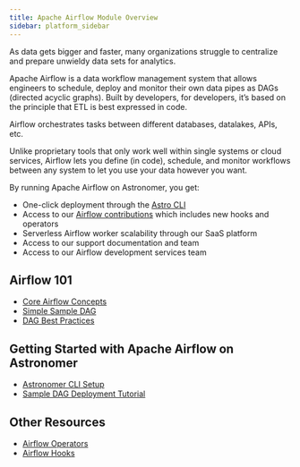 ```yaml
---
title: Apache Airflow Module Overview
sidebar: platform_sidebar
---
```


As data gets bigger and faster, many organizations struggle to centralize and prepare unwieldy data sets for analytics.

Apache Airflow is a data workflow management system that allows engineers to schedule, deploy and monitor their own data pipes as DAGs (directed acyclic graphs). Built by developers, for developers, it’s based on the principle that ETL is best expressed in code.

Airflow orchestrates tasks between different databases, datalakes, APIs, etc.

Unlike proprietary tools that only work well within single systems or cloud services, Airflow lets you define (in code), schedule, and monitor workflows between any system to let you use your data however you want.


By running Apache Airflow on Astronomer, you get:

* One-click deployment through the [Astro CLI](/v2/apache_airflow/cli.html)
* Access to our [Airflow contributions](https://github.com/airflow-plugins) which includes new hooks and operators
* Serverless Airflow worker scalability through our SaaS platform
* Access to our support documentation and team
* Access to our Airflow development services team

## Airflow 101

* [Core Airflow Concepts](/v2/apache_airflow/tutorial/core-airflow-concepts.html)
* [Simple Sample DAG](/v2/apache_airflow/tutorial/sample-dag.html)
* [DAG Best Practices](/v2/apache_airflow/tutorial/best-practices.html)

## Getting Started with Apache Airflow on Astronomer

* [Astronomer CLI Setup](/v2/apache_airflow/cli.html)
* [Sample DAG Deployment Tutorial](/v2/apache_airflow/tutorial/dag-deployment.html)

## Other Resources

* [Airflow Operators](/v2/apache_airflow/operators/overview.html)
* [Airflow Hooks](/v2/apache_airflow/hooks/overview.html)
